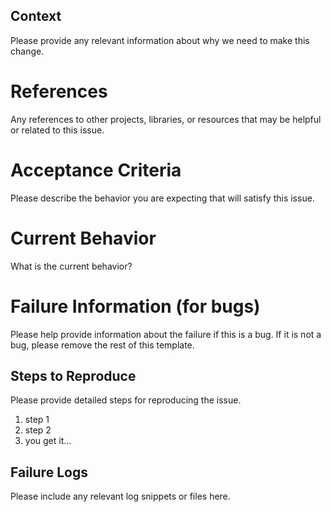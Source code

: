 ## Context

Please provide any relevant information about why we need to make this change.

# References

Any references to other projects, libraries, or resources that may be helpful or related to this issue.

# Acceptance Criteria

Please describe the behavior you are expecting that will satisfy this issue.

# Current Behavior

What is the current behavior?

# Failure Information (for bugs)

Please help provide information about the failure if this is a bug. If it is not a bug, please remove the rest of this template.

## Steps to Reproduce

Please provide detailed steps for reproducing the issue.

1. step 1
2. step 2
3. you get it...

## Failure Logs

Please include any relevant log snippets or files here.
